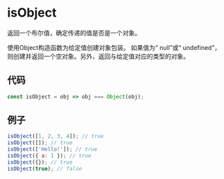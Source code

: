 # isObject

返回一个布尔值，确定传递的值是否是一个对象。

使用Object构造函数为给定值创建对象包装。
如果值为“ null”或“ undefined”，则创建并返回一个空对象。另外，返回与给定值对应的类型的对象。

## 代码

```js
const isObject = obj => obj === Object(obj);
```

## 例子

```js
isObject([1, 2, 3, 4]); // true
isObject([]); // true
isObject(['Hello!']); // true
isObject({ a: 1 }); // true
isObject({}); // true
isObject(true); // false
```
